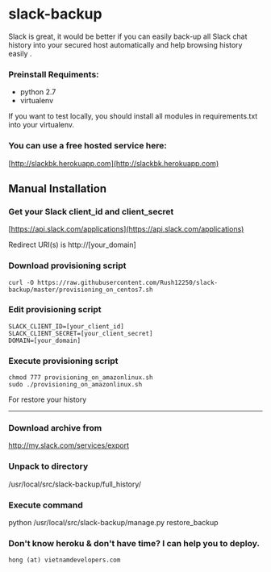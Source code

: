 slack-backup
============

Slack is great, it would be better if you can easily back-up all Slack chat history into your secured host automatically and help browsing history easily .    
 
### Preinstall Requiments:

- python 2.7
- virtualenv


If you want to test locally, you should install all modules in requirements.txt into your virtualenv. 

### You can use a free hosted service here:

[http://slackbk.herokuapp.com](http://slackbk.herokuapp.com)

Manual Installation
----------------------

### Get your Slack client_id and client_secret

[https://api.slack.com/applications](https://api.slack.com/applications)

Redirect URI(s) is http://\[your_domain\]

### Download provisioning script

    curl -O https://raw.githubusercontent.com/Rush12250/slack-backup/master/provisioning_on_centos7.sh

### Edit provisioning script

    SLACK_CLIENT_ID=[your_client_id]
    SLACK_CLIENT_SECRET=[your_client_secret]
    DOMAIN=[your_domain]

### Execute provisioning script

    chmod 777 provisioning_on_amazonlinux.sh
    sudo ./provisioning_on_amazonlinux.sh

For restore your history
________________________

### Download archive from

http://my.slack.com/services/export

### Unpack to directory

/usr/local/src/slack-backup/full_history/

### Execute command

python /usr/local/src/slack-backup/manage.py restore_backup

### Don't know heroku & don't have time? I can help you to deploy.

    hong (at) vietnamdevelopers.com

